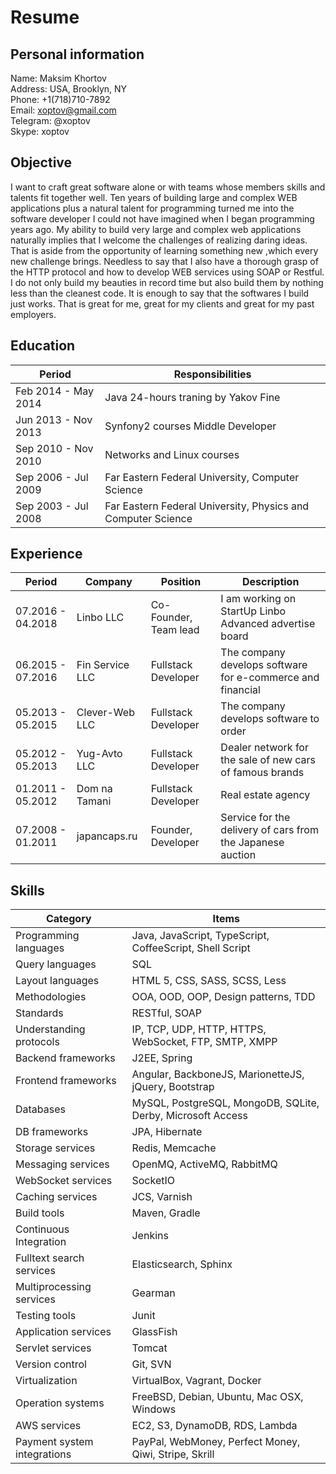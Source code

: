 Resume
===
Personal information
---
Name: Maksim Khortov  
Address: USA, Brooklyn, NY  
Phone: +1(718)710-7892  
Email: xoptov@gmail.com  
Telegram: @xoptov  
Skype: xoptov  

Objective
---
I want to craft great software alone or with teams whose members skills and talents fit together well.  Ten years of building large and complex WEB applications plus a natural talent for programming turned me into the software developer I could not have imagined when I began programming years ago. My ability to build very large and complex web applications naturally implies that I welcome the  challenges of realizing daring ideas. That is aside from the opportunity of learning something new ,which every new challenge brings. Needless to say that I also have a thorough grasp of the HTTP protocol and how to develop WEB services using SOAP or Restful. I do not only build my beauties in record time but also build them by nothing less than the cleanest code. It is enough to say that the softwares I build just works. That is great for me, great for my clients and great for my past employers.   

Education
---
Period              | Responsibilities
--------------------|-------------------------------------------------------------
Feb 2014 - May 2014 | Java 24-hours traning by Yakov Fine
Jun 2013 - Nov 2013 | Synfony2 courses Middle Developer
Sep 2010 - Nov 2010 | Networks and Linux courses
Sep 2006 - Jul 2009 | Far Eastern Federal University, Computer Science
Sep 2003 - Jul 2008 | Far Eastern Federal University, Physics and Computer Science

Experience
---
Period            | Company         | Position              | Description
------------------|-----------------|-----------------------|-----------------------------------------------------------
07.2016 - 04.2018 | Linbo LLC       | Co-Founder, Team lead | I am working on StartUp Linbo Advanced advertise board
06.2015 - 07.2016 | Fin Service LLC | Fullstack Developer   | The company develops software for e-commerce and financial
05.2013 - 05.2015 | Clever-Web LLC  | Fullstack Developer   | The company develops software to order  
05.2012 - 05.2013 | Yug-Avto LLC    | Fullstack Developer   | Dealer network for the sale of new cars of famous brands  
01.2011 - 05.2012 | Dom na Tamani   | Fullstack Developer   | Real estate agency  
07.2008 - 01.2011 | japancaps.ru    | Founder, Developer    | Service for the delivery of cars from the Japanese auction

Skills
---
Category                    | Items
----------------------------|------------------------------------------------------------
Programming languages       | Java, JavaScript, TypeScript, CoffeeScript, Shell Script
Query languages             | SQL
Layout languages            | HTML 5, CSS, SASS, SCSS, Less 
Methodologies               | OOA, OOD, OOP, Design patterns, TDD
Standards                   | RESTful, SOAP
Understanding protocols     | IP, TCP, UDP, HTTP, HTTPS, WebSocket, FTP, SMTP, XMPP
Backend frameworks          | J2EE, Spring
Frontend frameworks         | Angular, BackboneJS, MarionetteJS, jQuery, Bootstrap
Databases                   | MySQL, PostgreSQL, MongoDB, SQLite, Derby, Microsoft Access
DB frameworks               | JPA, Hibernate
Storage services            | Redis, Memcache
Messaging services          | OpenMQ, ActiveMQ, RabbitMQ
WebSocket services          | SocketIO
Caching services            | JCS, Varnish
Build tools                 | Maven, Gradle
Continuous Integration      | Jenkins
Fulltext search services    | Elasticsearch, Sphinx
Multiprocessing services    | Gearman
Testing tools               | Junit
Application services        | GlassFish
Servlet services            | Tomcat    
Version control             | Git, SVN
Virtualization              | VirtualBox, Vagrant, Docker
Operation systems           | FreeBSD, Debian, Ubuntu, Mac OSX, Windows
AWS services                | EC2, S3, DynamoDB, RDS, Lambda
Payment system integrations | PayPal, WebMoney, Perfect Money, Qiwi, Stripe, Skrill
